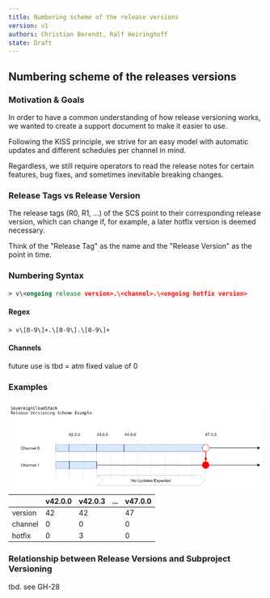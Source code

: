 ```yaml
---
title: Numbering scheme of the release versions
version: v1
authors: Christian Berendt, Ralf Heiringhoff
state: Draft
---
```


## Numbering scheme of the releases versions

### Motivation & Goals

In order to have a common understanding of how release versioning works,
we wanted to create a support document to make it easier to use.

Following the KISS principle, we strive for an easy model with automatic
updates and different schedules per channel in mind.

Regardless, we still require operators to read the release notes for
certain features, bug fixes, and sometimes inevitable breaking changes.

### Release Tags vs Release Version

The release tags (R0, R1, ...) of the SCS point to their corresponding
release version, which can change if, for example, a later hotfix
version is deemed necessary.

Think of the "Release Tag" as the name and the "Release Version" as the
point in time.

### Numbering Syntax

```xml
> v\<ongoing release version>.\<channel>.\<ongoing hotfix version>
```

#### Regex

```regex
> v\[0-9\]+.\[0-9\].\[0-9\]+
```

#### Channels

future use is tbd = atm fixed value of 0

### Examples

![Release Versioning Example](Release-Numbering-Scheme.png)

|         | **v42.0.0** | **v42.0.3** | ... | **v47.0.0** |
| ------- | ----------- | ----------- | --- | ----------- |
| version | 42          | 42          |     | 47          |
| channel | 0           | 0           |     | 0           |
| hotfix  | 0           | 3           |     | 0           |

### Relationship between Release Versions and Subproject Versioning

tbd. see GH-28
